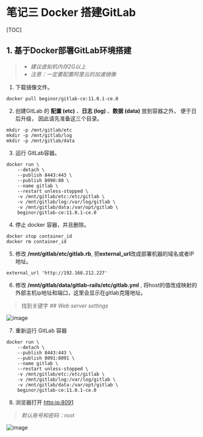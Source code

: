 # 笔记三 Docker 搭建GitLab
[TOC]

## 1. 基于Docker部署GitLab环境搭建
> - *建议虚拟机内存2G以上*
> - *注意：一定要配置阿里云的加速镜像*


1. 下载镜像文件。
```shell
docker pull beginor/gitlab-ce:11.0.1-ce.0
```

2. 创建GitLab 的 **配置 (etc)** 、**日志 (log)** 、**数据 (data)** 放到容器之外， 便于日后升级， 因此请先准备这三个目录。
```shell
mkdir -p /mnt/gitlab/etc
mkdir -p /mnt/gitlab/log
mkdir -p /mnt/gitlab/data
```

3.	运行 GitLab容器。
```shell
docker run \
    --detach \
    --publish 8443:443 \
    --publish 8090:80 \
    --name gitlab \
    --restart unless-stopped \
    -v /mnt/gitlab/etc:/etc/gitlab \
    -v /mnt/gitlab/log:/var/log/gitlab \
    -v /mnt/gitlab/data:/var/opt/gitlab \
    beginor/gitlab-ce:11.0.1-ce.0 
```

4. 停止 docker 容器，并且删除。
```shell
docker stop container_id
docker rm container_id
```

5. 修改 **/mnt/gitlab/etc/gitlab.rb**, 把**external_url**改成部署机器的域名或者IP地址。
```shell
external_url 'http://192.168.212.227'
```

6. 修改 **/mnt/gitlab/data/gitlab-rails/etc/gitlab.yml** , 将host的值改成映射的外部主机ip地址和端口，这里会显示在gitlab克隆地址。

> 找到关键字 *## Web server settings*

![image](8ACA75FFD11A4CE48BCE712C034C2EC7)


7. 重新运行 GitLab 容器
```shell
docker run \
    --detach \
    --publish 8443:443 \
    --publish 8091:8091 \
    --name gitlab \
    --restart unless-stopped \
    -v /mnt/gitlab/etc:/etc/gitlab \
    -v /mnt/gitlab/log:/var/log/gitlab \
    -v /mnt/gitlab/data:/var/opt/gitlab \
    beginor/gitlab-ce:11.0.1-ce.0 
```

8.  浏览器打开 [http:ip:8091](https://note.youdao.com/)

> *默认账号和密码：root* 

![image](E804B3566AC14D8C959EFB5E1D436E25)


